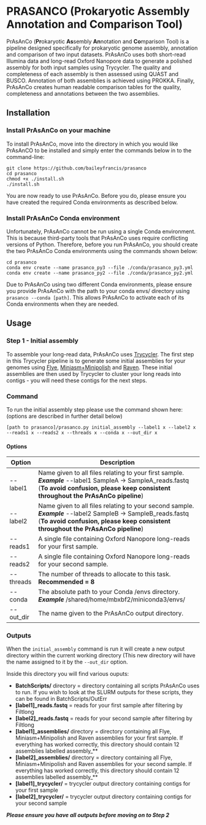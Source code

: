 # PRASANCO (Prokaryotic Assembly Annotation and Comparison Tool)
PrAsAnCo (**Pr**okaryotic **As**sembly **An**notation and **Co**mparison Tool) is a pipeline designed specifically for prokaryotic genome assembly, annotation and comparison of two input datasets. PrAsAnCo uses both short-read Illumina data and long-read Oxford Nanopore data to generate a polished assembly for both input samples using Trycycler. The quality and completeness of each assembly is then assessed using QUAST and BUSCO. Annotation of both assemblies is achieved using PROKKA. Finally, PrAsAnCo creates human readable comparison tables for the quality, completeness and annotations between the two assemblies. 

## Installation 

### Install PrAsAnCo on your machine 
To install PrAsAnCo, move into the directory in which you would like PrAsAnCO to be installed and simply enter the commands below in to the command-line:

```
git clone https://github.com/baileyfrancis/prasanco
cd prasanco 
chmod +x ./install.sh 
./install.sh 

```
You are now ready to use PrAsAnCo. Before you do, please ensure you have created the required Conda environments as described below.

### Install PrAsAnCo Conda environment  
Unfortunately, PrAsAnCo cannot be run using a single Conda environment. This is because third-party tools that PrAsAnCo uses require conflicting versions of Python. Therefore, before you run PrAsAnCo, you should create the two PrAsAnCo Conda environments using the commands shown below:

```
cd prasanco
conda env create --name prasanco_py3 --file ./conda/prasanco_py3.yml 
conda env create --name prasanco_py2 --file ./conda/prasanco_py2.yml
```

Due to PrAsAnCo using two different Conda environments, please ensure you provide PrAsAnCo with the path to your conda envs/ directory using `prasanco --conda [path]`. This allows PrAsAnCo to activate each of its Conda environments when they are needed. 

## Usage 

### Step 1 - Initial assembly 
To assemble your long-read data, PrAsAnCo uses [Trycycler](https://github.com/rrwick/Trycycler). The first step in this Trycycler pipeline is to generate some initial assemblies for your genomes using [Flye](https://github.com/fenderglass/Flye), [Miniasm+Minipolish](https://github.com/rrwick/Minipolish) and [Raven](https://github.com/lbcb-sci/raven). These initial assemblies are then used by Trycycler to cluster your long reads into contigs - you will need these contigs for the next steps.

### Command
To run the initial assembly step please use the command shown here: (options are described in further detail below)

`[path to prasanco]/prasanco.py initial_assembly --label1 x --label2 x --reads1 x --reads2 x --threads x --conda x --out_dir x` 

#### Options 
Option    | Description
--------  | -----------
--label1  | Name given to all files relating to your first sample. ***Example*** --label1 SampleA -> SampleA_reads.fastq (**To avoid confusion, please keep consistent throughout the PrAsAnCo pipeline**)
--label2  | Name given to all files relating to your second sample. ***Example*** --label2 SampleB -> SampleB_reads.fastq (**To avoid confusion, please keep consistent throughout the PrAsAnCo pipeline**)
--reads1  | A single file containing Oxford Nanopore long-reads for your first sample.
--reads2  | A single file containing Oxford Nanopore long-reads for your second sample.
--threads | The number of threads to allocate to this task. **Recommended = 8**
--conda   | The absolute path to your Conda /envs directory. ***Example*** /shared/home/mbxbf2/miniconda3/envs/
--out_dir | The name given to the PrAsAnCo output directory. 

### Outputs
When the `initial_assembly` command is run it will create a new output directory within the current working directory (This new directory will have the name assigned to it by the `--out_dir` option. 

Inside this directory you will find various ouputs: 
* **BatchScripts/** directory = directory containing all scripts PrAsAnCo uses to run. If you wish to look at the SLURM outputs for these scripts, they can be found in BatchScripts/OutErr
* **[label1]_reads.fastq** = reads for your first sample after filtering by Filtlong
* **[label2]_reads.fastq** = reads for your second sample after filtering by Filtlong
* **[label1]_assemblies/** directory = directory containing all Flye, Miniasm+Minipolish and Raven assemblies for your first sample. If everything has worked correctly, this directory should contain 12 assemblies labelled assembly_**
* **[label2]_assemblies/** directory = directory containing all Flye, Miniasm+Minipolish and Raven assemblies for your second sample. If everything has worked correctly, this directory should contain 12 assemblies labelled assembly_**
* **[label1]_trycycler/** = trycycler output directory containing contigs for your first sample
* **[label2]_trycycler/** = trycycler output directory containing contigs for your second sample

***Please ensure you have all outputs before moving on to Step 2***
